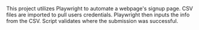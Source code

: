 This project utilizes Playwright to automate a webpage's signup page. 
CSV files are imported to pull users credentials. 
Playwright then inputs the info from the CSV. 
Script validates where the submission was successful.
